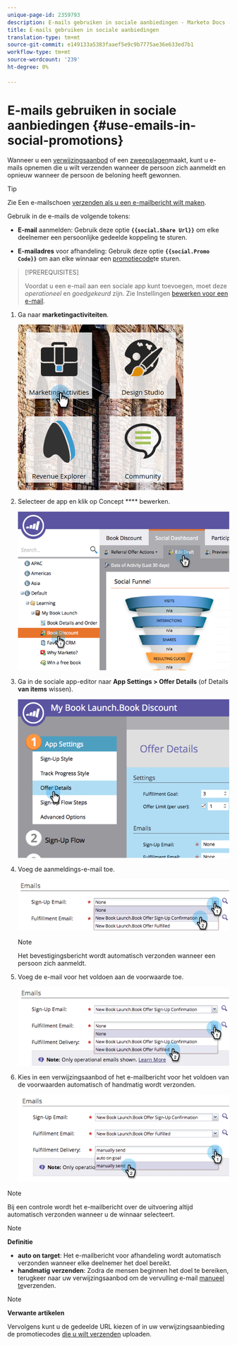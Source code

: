 ```yaml
---
unique-page-id: 2359793
description: E-mails gebruiken in sociale aanbiedingen - Marketo Docs - Productdocumentatie
title: E-mails gebruiken in sociale aanbiedingen
translation-type: tm+mt
source-git-commit: e149133a5383faaef5e9c9b7775ae36e633ed7b1
workflow-type: tm+mt
source-wordcount: '239'
ht-degree: 0%

---
```



# E-mails gebruiken in sociale aanbiedingen {#use-emails-in-social-promotions}

Wanneer u een [verwijzingsaanbod](../../../../product-docs/demand-generation/social/referral-offers/create-a-referral-offer.md) of een [zweepslagen](../../../../product-docs/demand-generation/social/sweepstakes/create-sweepstakes.md)maakt, kunt u e-mails opnemen die u wilt verzenden wanneer de persoon zich aanmeldt en opnieuw wanneer de persoon de beloning heeft gewonnen.

>[!TIP]
>
>Zie Een e-mailschoen [verzenden als u een e-mailbericht wilt maken](../../../../getting-started/quick-wins/send-an-email.md).

Gebruik in de e-mails de volgende tokens:

* **E-mail** aanmelden: Gebruik deze optie **`{{social.Share Url}}`** om elke deelnemer een persoonlijke gedeelde koppeling te sturen.

* **E-mailadres** voor afhandeling: Gebruik deze optie **`{{social.Promo Code}}`** om aan elke winnaar een [promotiecode](use-promo-codes-for-offer-fulfillment.md)te sturen.

>[!PREREQUISITES]
>
>Voordat u een e-mail aan een sociale app kunt toevoegen, moet deze *operationeel* en *goedgekeurd* zijn. Zie Instellingen [bewerken voor een e-mail](../../../../product-docs/email-marketing/general/functions-in-the-editor/make-an-email-operational.md).

1. Ga naar **marketingactiviteiten**.

   ![](assets/ma.png)

1. Selecteer de app en klik op Concept **** bewerken.

   ![](assets/image2014-9-19-16-3a12-3a33.png)

1. Ga in de sociale app-editor naar **App Settings > Offer Details** (of Details **van items** wissen).

   ![](assets/image2014-9-19-16-3a12-3a41.png)

1. Voeg de aanmeldings-e-mail toe.

   ![](assets/image2014-9-19-16-3a12-3a49.png)

   >[!NOTE]
   >
   >Het bevestigingsbericht wordt automatisch verzonden wanneer een persoon zich aanmeldt.

1. Voeg de e-mail voor het voldoen aan de voorwaarde toe.

   ![](assets/image2014-9-19-16-3a15-3a26.png)

1. Kies in een verwijzingsaanbod of het e-mailbericht voor het voldoen van de voorwaarden automatisch of handmatig wordt verzonden.

   ![](assets/image2014-9-19-16-3a15-3a36.png)

>[!NOTE]
>
>Bij een controle wordt het e-mailbericht over de uitvoering altijd automatisch verzonden wanneer u de winnaar [](../../../../product-docs/demand-generation/social/sweepstakes/select-sweepstakes-winners.md)selecteert.

>[!NOTE]
>
>**Definitie**
>
>* **auto on target**: Het e-mailbericht voor afhandeling wordt automatisch verzonden wanneer elke deelnemer het doel bereikt.
>* **handmatig verzenden**: Zodra de mensen beginnen het doel te bereiken, terugkeer naar uw verwijzingsaanbod om de vervulling e-mail [manueel te](../../../../product-docs/demand-generation/social/referral-offers/send-referral-offer-fulfillment-email.md)verzenden.

>



>[!NOTE]
>
>**Verwante artikelen**
>
>Vervolgens kunt u de gedeelde URL [](choose-the-share-url-for-a-social-app.md) kiezen of in uw verwijzingsaanbieding de promotiecodes [die u wilt verzenden](use-promo-codes-for-offer-fulfillment.md) uploaden.


